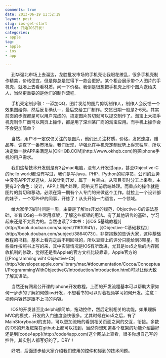 ```yaml
---
comments: true
date: 2013-06-19 11:52:19
layout: post
slug: ios-get-start
title: 开始IOS开发!
categories:
- apple
tag:
- apple
- ios
- app

---
```


<p> &nbsp;&nbsp;&nbsp;&nbsp; 到华强北市场上去溜达，龙胜批发市场的手机壳让我眼花缭乱，很多手机壳制作精美，价格便宜，但是你总是觉得下一款会更好。某个柜台展示带个人图片的手机壳，就凑上去看看材质，问一下价格。我倒是很想把手机壳上印个图片送给夫人，当然更重要的是他们的制作流程.</p>
<p> &nbsp;&nbsp;&nbsp;&nbsp; 手机壳定制步骤：--添加QQ，图片发给的图片剪切制作人，制作人会反馈一个效果图给你，然后反复确认--，最后交给工厂制作。交货日期一般是2-6天。其实前面的步骤都是可以用户完成的，搞定图片剪切就可以提交制作了。淘宝上大把手机壳制作厂商可以网页上操作，都是用了深圳某厂商的淘宝应用。而手机上操作会不会更加简单？</p>
 &nbsp;&nbsp;&nbsp;&nbsp; 当然，用户不一定仅仅关注的是图片，他们还关注材质，价格，发货速度，赠品等，调查了一番市场后，我们发现，华强北在手机壳定制优势上得天独厚，所以决定做一款APP来满足从[OKHQB.COM](http://www.okhqb.com)购买iphone手机的用户需求。<br />
<p> &nbsp;&nbsp;&nbsp;&nbsp; 我们这帮技术开发倒是有3台mac电脑，没有人开发过app，甚至Objective-C的hello world都没有写过，我们是写Java，PHP，Python的程序员，公司的业务中没有APP开发这块，从设计到开发，属于一片空白。从项目实时分工上来看，主要有3个角色：设计，APP上图片处理，网络交互前后端处理。而重点的操作就是图片的剪切和移动，必须在第一期有个人专门的来做这个工作。就拉上一个设计部的妹子，一个写PHP的同事，开练了！从头开始一门语言，一个领域。</p>
 &nbsp;&nbsp;&nbsp;&nbsp; 给大家学习的时间是一周，主要是了解ios开发的规范，Objective-C的语法基础，查看IOS的一些常用框架，了解这些框架的用法。有了其他语言的基础，学习起来还是不太费力的。当然也读了2本书：[《iOS 5基础教程》](http://book.douban.com/subject/11610941/)，[《Objective-C基础教程》](http://book.douban.com/subject/3864073/)，非常抱歉的告诉大家，这种基础教程的书籍，基本上看完之后不用回味的，所以豆瓣上的评分只能给到3颗星。有些操作按照书上写的来，其中实际情况是IOS有所改进，尤其是ios5之后的内存回收机制的修改，觉得还是看Apple的官方文档比较靠谱。Apple官方的[《Programming wiht Objective-C》](http://developer.apple.com/library/mac/#documentation/Cocoa/Conceptual/ProgrammingWithObjectiveC/Introduction/Introduction.html)可以让你大致了解其语法。<br />
<p> &nbsp;&nbsp;&nbsp;&nbsp; 当然还有网易公开课的iphone开发教程，上面的开发流程基本可以帮助大家如何一步步的了解如何做ios开发，不想看书的可以对着视频学习如何开发。注意：视频内容还是跟不上书的内容。</p>
 &nbsp;&nbsp;&nbsp;&nbsp; IOS的开发甚至比delphi都简单，拖动控件，然后定制相关的功能，如果理解MVC的模式，开发的入门速度会快很多。尤其时候在ios5之后，有了MainStoryboard的支持，可以更加流畅的看到相关页面之间的交互，衔接。多数的IOS的开发框架在github上都可以找到，当然你想知道各个框架的功能介绍最好还是到[code4app](http://code4app.com)这个网站上查看，很多你想自己写的控件，其实别人都写好的了。DRY！<br />
<p> &nbsp;&nbsp;&nbsp;&nbsp; 好吧，后面逐步给大家介绍我们使用的控件和碰到的技术问题。</p>




